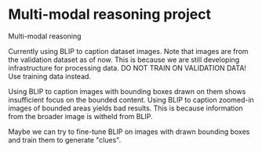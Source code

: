 # Multi-modal reasoning project
Multi-modal reasoning

Currently using BLIP to caption dataset images.
Note that images are from the validation dataset as of now. This is because we are still developing infrastructure for processing data.
DO NOT TRAIN ON VALIDATION DATA! Use training data instead.

Using BLIP to caption images with bounding boxes drawn on them shows insufficient focus on the bounded content.
Using BLIP to caption zoomed-in images of bounded areas yields bad results. This is because information from the broader image is witheld from BLIP.

Maybe we can try to fine-tune BLIP on images with drawn bounding boxes and train them to generate "clues".
